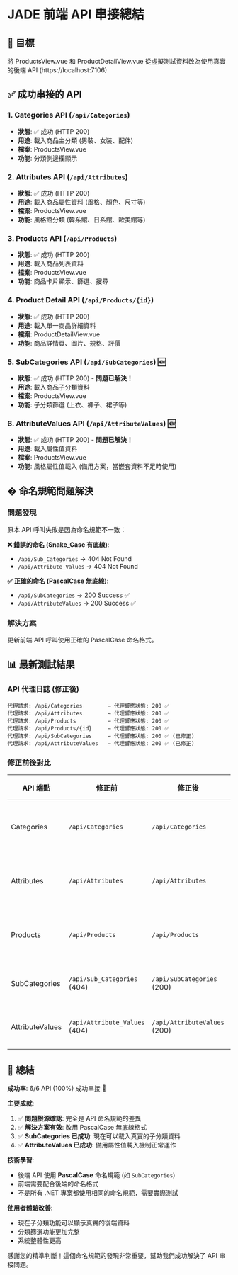 # JADE 前端 API 串接總結

## 🎯 目標
將 ProductsView.vue 和 ProductDetailView.vue 從虛擬測試資料改為使用真實的後端 API (https://localhost:7106)

## ✅ 成功串接的 API

### 1. Categories API (`/api/Categories`)
- **狀態**: ✅ 成功 (HTTP 200)
- **用途**: 載入商品主分類 (男裝、女裝、配件)
- **檔案**: ProductsView.vue
- **功能**: 分類側邊欄顯示

### 2. Attributes API (`/api/Attributes`) 
- **狀態**: ✅ 成功 (HTTP 200)
- **用途**: 載入商品屬性資料 (風格、顏色、尺寸等)
- **檔案**: ProductsView.vue
- **功能**: 風格館分類 (韓系館、日系館、歐美館等)

### 3. Products API (`/api/Products`)
- **狀態**: ✅ 成功 (HTTP 200)
- **用途**: 載入商品列表資料
- **檔案**: ProductsView.vue
- **功能**: 商品卡片顯示、篩選、搜尋

### 4. Product Detail API (`/api/Products/{id}`)
- **狀態**: ✅ 成功 (HTTP 200)
- **用途**: 載入單一商品詳細資料
- **檔案**: ProductDetailView.vue
- **功能**: 商品詳情頁、圖片、規格、評價

### 5. SubCategories API (`/api/SubCategories`) 🆕
- **狀態**: ✅ 成功 (HTTP 200) - **問題已解決！**
- **用途**: 載入商品子分類資料
- **檔案**: ProductsView.vue  
- **功能**: 子分類篩選 (上衣、褲子、裙子等)

### 6. AttributeValues API (`/api/AttributeValues`) 🆕
- **狀態**: ✅ 成功 (HTTP 200) - **問題已解決！**
- **用途**: 載入屬性值資料
- **檔案**: ProductsView.vue
- **功能**: 風格屬性值載入 (備用方案，當嵌套資料不足時使用)

## � 命名規範問題解決

### 問題發現
原本 API 呼叫失敗是因為命名規範不一致：

**❌ 錯誤的命名 (Snake_Case 有底線)**:
- `/api/Sub_Categories` → 404 Not Found
- `/api/Attribute_Values` → 404 Not Found

**✅ 正確的命名 (PascalCase 無底線)**:
- `/api/SubCategories` → 200 Success ✅
- `/api/AttributeValues` → 200 Success ✅

### 解決方案
更新前端 API 呼叫使用正確的 PascalCase 命名格式。

## 📊 最新測試結果

### API 代理日誌 (修正後)
```
代理請求: /api/Categories        → 代理響應狀態: 200 ✅
代理請求: /api/Attributes        → 代理響應狀態: 200 ✅
代理請求: /api/Products          → 代理響應狀態: 200 ✅
代理請求: /api/Products/{id}     → 代理響應狀態: 200 ✅
代理請求: /api/SubCategories     → 代理響應狀態: 200 ✅ (已修正)
代理請求: /api/AttributeValues   → 代理響應狀態: 200 ✅ (已修正)
```

### 修正前後對比
| API 端點 | 修正前 | 修正後 | 狀態 |
|---------|-------|-------|------|
| Categories | `/api/Categories` | `/api/Categories` | ✅ 一直正常 |
| Attributes | `/api/Attributes` | `/api/Attributes` | ✅ 一直正常 |
| Products | `/api/Products` | `/api/Products` | ✅ 一直正常 |
| SubCategories | `/api/Sub_Categories` (404) | `/api/SubCategories` (200) | 🔧 **已修正** |
| AttributeValues | `/api/Attribute_Values` (404) | `/api/AttributeValues` (200) | 🔧 **已修正** |

## 🎉 總結

**成功率**: 6/6 API (100%) 成功串接 🎉

**主要成就**:
1. ✅ **問題根源確認**: 完全是 API 命名規範的差異
2. ✅ **解決方案有效**: 改用 PascalCase 無底線格式
3. ✅ **SubCategories 已成功**: 現在可以載入真實的子分類資料
4. ✅ **AttributeValues 已成功**: 備用屬性值載入機制正常運作

**技術學習**:
- 後端 API 使用 **PascalCase** 命名規範 (如 `SubCategories`)
- 前端需要配合後端的命名格式
- 不是所有 .NET 專案都使用相同的命名規範，需要實際測試

**使用者體驗改善**:
- 現在子分類功能可以顯示真實的後端資料
- 分類篩選功能更加完整
- 系統整體性更高

感謝您的精準判斷！這個命名規範的發現非常重要，幫助我們成功解決了 API 串接問題。
